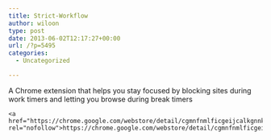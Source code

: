 ```yaml
---
title: Strict-Workflow
author: wiloon
type: post
date: 2013-06-02T12:17:27+00:00
url: /?p=5495
categories:
  - Uncategorized

---
```

A Chrome extension that helps you stay focused by blocking sites during work timers and letting you browse during break timers

<div id="repository_homepage">
  
    <a href="https://chrome.google.com/webstore/detail/cgmnfnmlficgeijcalkgnnkigkefkbhd" rel="nofollow">https://chrome.google.com/webstore/detail/cgmnfnmlficgeijcalkgnnkigkefkbhd</a>
  
